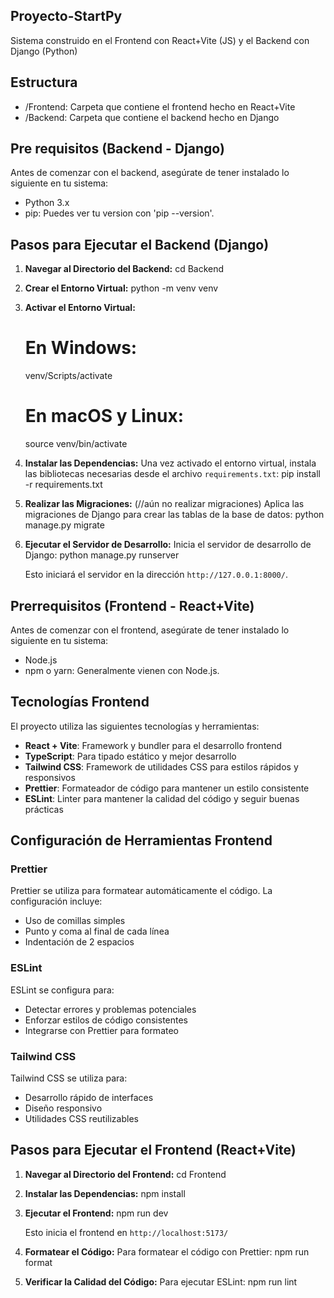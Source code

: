 ## Proyecto-StartPy

Sistema construido en el Frontend con React+Vite (JS) y el Backend con Django (Python)

## Estructura

- /Frontend: Carpeta que contiene el frontend hecho en React+Vite
- /Backend: Carpeta que contiene el backend hecho en Django

## Pre requisitos (Backend - Django)

Antes de comenzar con el backend, asegúrate de tener instalado lo siguiente en tu sistema:

- Python 3.x
- pip: Puedes ver tu version con 'pip --version'.

## Pasos para Ejecutar el Backend (Django)

1.  **Navegar al Directorio del Backend:**
    cd Backend

2.  **Crear el Entorno Virtual:**
    python -m venv venv

3.  **Activar el Entorno Virtual:**

    # En Windows:

    venv/Scripts/activate

    # En macOS y Linux:

    source venv/bin/activate

4.  **Instalar las Dependencias:**
    Una vez activado el entorno virtual, instala las bibliotecas necesarias desde el archivo `requirements.txt`:
    pip install -r requirements.txt

5.  **Realizar las Migraciones:** (//aún no realizar migraciones)
    Aplica las migraciones de Django para crear las tablas de la base de datos:
    python manage.py migrate

6.  **Ejecutar el Servidor de Desarrollo:**
    Inicia el servidor de desarrollo de Django:
    python manage.py runserver

    Esto iniciará el servidor en la dirección `http://127.0.0.1:8000/`.

## Prerrequisitos (Frontend - React+Vite)

Antes de comenzar con el frontend, asegúrate de tener instalado lo siguiente en tu sistema:

- Node.js
- npm o yarn: Generalmente vienen con Node.js.

## Tecnologías Frontend

El proyecto utiliza las siguientes tecnologías y herramientas:

- **React + Vite**: Framework y bundler para el desarrollo frontend
- **TypeScript**: Para tipado estático y mejor desarrollo
- **Tailwind CSS**: Framework de utilidades CSS para estilos rápidos y responsivos
- **Prettier**: Formateador de código para mantener un estilo consistente
- **ESLint**: Linter para mantener la calidad del código y seguir buenas prácticas

## Configuración de Herramientas Frontend

### Prettier

Prettier se utiliza para formatear automáticamente el código. La configuración incluye:

- Uso de comillas simples
- Punto y coma al final de cada línea
- Indentación de 2 espacios

### ESLint

ESLint se configura para:

- Detectar errores y problemas potenciales
- Enforzar estilos de código consistentes
- Integrarse con Prettier para formateo

### Tailwind CSS

Tailwind CSS se utiliza para:

- Desarrollo rápido de interfaces
- Diseño responsivo
- Utilidades CSS reutilizables

## Pasos para Ejecutar el Frontend (React+Vite)

1.  **Navegar al Directorio del Frontend:**
    cd Frontend

2.  **Instalar las Dependencias:**
    npm install 

3.  **Ejecutar el Frontend:**
    npm run dev 

    Esto inicia el frontend en `http://localhost:5173/`

4.  **Formatear el Código:**
    Para formatear el código con Prettier:
    npm run format 

5.  **Verificar la Calidad del Código:**
    Para ejecutar ESLint:
    npm run lint 
